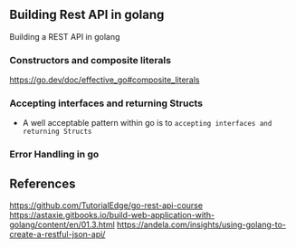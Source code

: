 ## Building Rest API in golang
Building a REST API in golang

### Constructors and composite literals
https://go.dev/doc/effective_go#composite_literals

### Accepting interfaces and returning Structs
- A well acceptable pattern within go is to ```accepting interfaces and returning Structs```

### Error Handling in go

## References
https://github.com/TutorialEdge/go-rest-api-course
https://astaxie.gitbooks.io/build-web-application-with-golang/content/en/01.3.html
https://andela.com/insights/using-golang-to-create-a-restful-json-api/